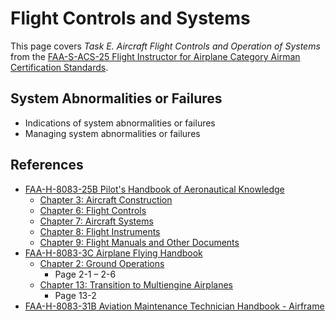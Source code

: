 # Flight Controls and Systems

This page covers *Task E. Aircraft Flight Controls and Operation of Systems* from the [FAA-S-ACS-25 Flight Instructor for Airplane Category Airman Certification Standards](https://www.faa.gov/training_testing/testing/acs/cfi_airplane_acs_25.pdf).

<!--@include: ./docs/src/includes/systems/primary-flight-controls.md | shift:1-->
<!--@include: ./docs/src/includes/systems/secondary-flight-controls.md | shift:1-->
<!--@include: ./docs/src/includes/systems/trim-controls.md | shift:2-->

<!--@include: ./docs/src/includes/systems/powerplant.md | shift:1-->
<!--@include: ./docs/src/includes/systems/ignition.md | shift:2-->
<!--@include: ./docs/src/includes/systems/induction.md | shift:2-->
<!--@include: ./docs/src/includes/systems/propellor.md | shift:2-->
<!--@include: ./docs/src/includes/systems/turbine.md | shift:2-->

<!--@include: ./docs/src/includes/systems/fuel.md | shift:1-->
<!--@include: ./docs/src/includes/systems/oil.md | shift:1-->
<!--@include: ./docs/src/includes/systems/electrical.md | shift:1-->
<!--@include: ./docs/src/includes/systems/hydraulic.md | shift:1-->
<!--@include: ./docs/src/includes/systems/landing-gear.md | shift:1-->

<!--@include: ./docs/src/includes/systems/avionics-and-autopilot.md | shift:1-->

<!--@include: ./docs/src/includes/systems/pitot-static-vacuum-instruments.md | shift:1-->

<!--@include: ./docs/src/includes/systems/environmental-systems.md | shift:1-->
<!--@include: ./docs/src/includes/systems/deicing-and-anti-icing.md | shift:1-->
<!--@include: ./docs/src/includes/systems/oxygen-system.md | shift:1-->

<!--@include: ./docs/src/includes/systems/pressurization.md | shift:2-->

## System Abnormalities or Failures

* Indications of system abnormalities or failures
* Managing system abnormalities or failures

<!--@include: ./docs/src/includes/airworthiness-inop-equipment.md | shift:2-->

## References

* [FAA-H-8083-25B Pilot's Handbook of Aeronautical Knowledge](https://www.faa.gov/regulations_policies/handbooks_manuals/aviation/phak)
  * [Chapter 3: Aircraft Construction](https://www.faa.gov/sites/faa.gov/files/regulations_policies/handbooks_manuals/aviation/phak/05_phak_ch3.pdf)
  * [Chapter 6: Flight Controls](https://www.faa.gov/sites/faa.gov/files/regulations_policies/handbooks_manuals/aviation/phak/08_phak_ch6.pdf)
  * [Chapter 7: Aircraft Systems](https://www.faa.gov/sites/faa.gov/files/regulations_policies/handbooks_manuals/aviation/phak/09_phak_ch7.pdf)
  * [Chapter 8: Flight Instruments](https://www.faa.gov/sites/faa.gov/files/regulations_policies/handbooks_manuals/aviation/phak/10_phak_ch8.pdf)
  * [Chapter 9: Flight Manuals and Other Documents](https://www.faa.gov/sites/faa.gov/files/regulations_policies/handbooks_manuals/aviation/phak/11_phak_ch9.pdf)
* [FAA-H-8083-3C Airplane Flying Handbook](https://www.faa.gov/regulations_policies/handbooks_manuals/aviation/airplane_handbook)
  * [Chapter 2: Ground Operations](https://www.faa.gov/sites/faa.gov/files/regulations_policies/handbooks_manuals/aviation/airplane_handbook/03_afh_ch2.pdf)
    * Page 2-1 – 2-6
  * [Chapter 13: Transition to Multiengine Airplanes](https://www.faa.gov/sites/faa.gov/files/regulations_policies/handbooks_manuals/aviation/airplane_handbook/14_afh_ch13.pdf)
    * Page 13-2
* [FAA-H-8083-31B Aviation Maintenance Technician Handbook - Airframe](https://www.faa.gov/regulations_policies/handbooks_manuals/aviation/FAA-H-8083-31B_Aviation_Maintenance_Technician_Handbook.pdf)
